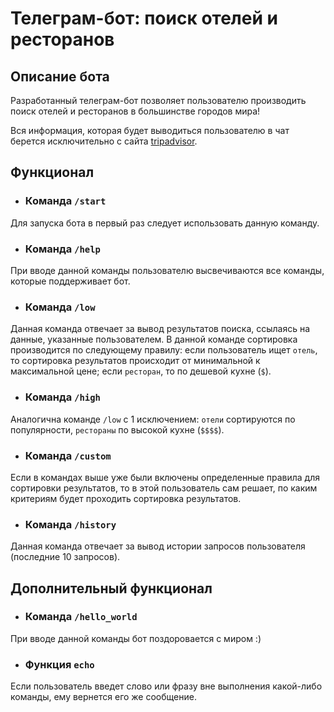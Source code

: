 # Телеграм-бот: поиск отелей и ресторанов
## Описание бота

Разработанный телеграм-бот позволяет пользователю производить поиск
отелей и ресторанов в большинстве городов мира! 

Вся информация, которая будет выводиться пользователю в чат берется
исключительно с сайта [tripadvisor](https://www.tripadvisor.ru/).

## Функционал

- ### Команда `/start`
Для запуска бота в первый раз следует использовать данную команду.

- ### Команда `/help`
При вводе данной команды пользователю высвечиваются 
все команды, которые поддерживает бот.

- ### Команда `/low`
Данная команда отвечает за вывод результатов поиска,
ссылаясь на данные, указанные пользователем. В данной команде сортировка
производится по следующему правилу: если пользователь ищет `отель`, то
сортировка результатов происходит от минимальной к максимальной цене;
если `ресторан`, то по дешевой кухне (`$`).

- ### Команда `/high`
Аналогична команде `/low` с 1 исключением: `отели` сортируются
по популярности, `рестораны` по высокой кухне (`$$$$`).

- ### Команда `/custom`
Если в командах выше уже были включены определенные
правила для сортировки результатов, то в этой пользователь сам
решает, по каким критериям будет проходить сортировка результатов.

- ### Команда `/history`
Данная команда отвечает за вывод истории запросов пользователя 
(последние 10 запросов).

## Дополнительный функционал

- ### Команда `/hello_world`
При вводе данной команды бот поздоровается с миром :)

- ### Функция `echo`
Если пользователь введет слово или фразу вне выполнения какой-либо
команды, ему вернется его же сообщение.
